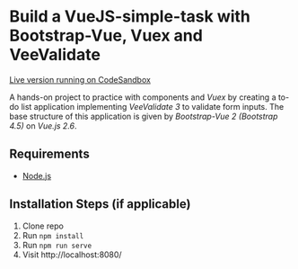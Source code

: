 # Build a VueJS-simple-task with Bootstrap-Vue, Vuex and VeeValidate

[Live version running on CodeSandbox](https://codesandbox.io/s/simple-task-bootstrap-vue-b3f05)

A hands-on project to practice with components and *Vuex* by creating a to-do list application implementing *VeeValidate 3* to validate form inputs. The base structure of this application is given by *Bootstrap-Vue 2 (Bootstrap 4.5)* on *Vue.js 2.6*.

## Requirements

* [Node.js](http://nodejs.org/)

## Installation Steps (if applicable)

1. Clone repo
2. Run `npm install`
3. Run `npm run serve`
4. Visit http://localhost:8080/
